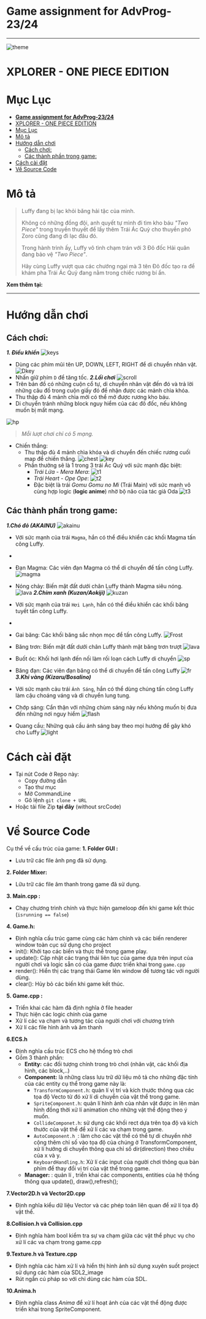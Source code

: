# **Game assignment for AdvProg-23/24**
---
![theme](GUI/menu.png)

# XPLORER - ONE PIECE EDITION
# Mục Lục
- [**Game assignment for AdvProg-23/24**](#game-assignment-for-advprog-2324)
- [XPLORER - ONE PIECE EDITION](#xplorer---one-piece-edition)
- [Mục Lục](#mục-lục)
- [Mô tả](#mô-tả)
- [Hướng dẫn chơi](#hướng-dẫn-chơi)
  - [Cách chơi:](#cách-chơi)
  - [Các thành phần trong game:](#các-thành-phần-trong-game)
- [Cách cài đặt](#cách-cài-đặt)
- [Về Source Code](#về-source-code)

# Mô tả
> Luffy đang bị lạc khỏi băng hải tặc của mình.
> 
> Không có những đồng đội, anh quyết tự mình đi tìm kho báu *"Two Piece"* trong truyền thuyết để lấy thêm Trái Ác Quỷ cho thuyền phó Zoro cũng đang đi lạc đâu đó.
>
> Trong hành trình ấy, Luffy vô tình chạm trán với 3 Đô đốc Hải quân đang bảo vệ *"Two Piece"*.
>
> Hãy cùng Luffy vượt qua các chướng ngại mà 3 tên Đô đốc tạo ra để khám pha Trái Ác Quỷ đang nằm trong chiếc rương bí ẩn.
>
**Xem thêm tại:**

---
# Hướng dẫn chơi
## Cách chơi:
***1. Điều khiển***
![keys](GUI/cursor.png)
- Dùng các phím mũi tên UP, DOWN, LEFT, RIGHT để di chuyển nhân vật.
![Dkey](GUI/d.png)
- Nhấn giữ phím `D` để tăng tốc.
***2.Lối chơi***
![scroll](GUI/scroll.png)
- Trên bản đồ có những cuộn cổ tự, di chuyển nhân vật đến đó và trả lời những câu đố trong cuộn giấy đó để nhận được các mảnh chìa khóa.
- Thu thập đủ 4 mảnh chìa mới có thể mở được rương kho báu.
- Di chuyển tránh những block nguy hiểm của các đô đốc, nếu không muốn bị mất mạng.

![hp](GUI/hp.png)
> *Mỗi lượt chơi chỉ có 5 mạng.* 
- Chiến thắng:
  - Thu thập đủ 4 mảnh chìa khóa và di chuyển đến chiếc rương cuối map để chiến thắng.
  ![chest](GUI/chest.png) ![key](GUI/key.png)
  - Phần thưởng sẽ là 1 trong 3 trái Ác Quỷ với sức mạnh đặc biệt:
    - *Trái Lửa*  *- Mera Mera*: 
  ![t1](GUI/khobau1.png)
    - *Trái Heart* - *Ope Ope*:
  ![t2](GUI/khobau2.png)
    - Đặc biệt là trái *Gomu Gomu no Mi* (Trái Main) với sức mạnh vô cùng hợp logic (**logic anime**) nhờ bộ não của tác giả Oda 
  ![t3](Gui/khobau3.png)

## Các thành phần trong game:
***1.Chó đỏ (AKAINU)***
![akainu](GUI/Akainu.png)
- Với sức mạnh của trái `Magma`, hắn có thể điều khiển các khối Magma tấn công Luffy.
- 
- Đạn Magma: Các viên đạn Magma có thể di chuyển để tấn công Luffy.
  ![magma](GUI/lava.png)
- Nóng chảy: Biến mặt đất dưới chân Luffy thành Magma siêu nóng.
  ![lava](GUI/lava_.png)
***2.Chim xanh (Kuzan/Aokiji)***
![kuzan](GUI/Kuzan.png)
- Với sức mạnh của trái `Hơi Lạnh`, hắn có thể điều khiển các khối băng tuyết tấn công Luffy.
- 
- Gai băng: Các khối băng sắc nhọn mọc để tấn công Luffy.
  ![Frost](GUI/frost.png)
- Băng trơn: Biến mặt đất dưới chân Luffy thành mặt băng trơn trượt
  ![lava](GUI/ice.png)
- Buốt óc: Khối hơi lạnh đến nối làm rối loạn cách Luffy di chuyển
  ![sp](GUI/icespell.png)
 - Băng đạn: Các viên đạn băng có thể di chuyển để tấn công Luffy
  ![fr](GUI/floatice.png)
***3.Khỉ vàng (Kizaru/Bosalino)***
- Với sức mạnh cảu trái `Ánh Sáng`, hắn có thể dùng chúng tấn công Luffy làm cậu choáng váng và di chuyển lung tung.

- Chớp sáng: Cẩn thận với những chùm sáng này nếu không muốn bị đưa đến những nơi nguy hiểm
 ![flash](GUI/flash.png)
- Quang cầu: Những quả cầu ánh sáng bay theo mọi hướng để gây khó cho Luffy
 ![light](GUI/lightball.png)

 # Cách cài đặt
 - Tại nút Code ở Repo này: 
   - Copy đường dẫn
   - Tạo thư mục
   - Mở CommandLine
   - Gõ lệnh `git clone + URL`
- Hoặc tải file Zip **tại đây** (without srcCode)

# Về Source Code
Cụ thể về cấu trúc của game:
**1. Folder GUI :**
- Lưu trữ các file ảnh png đã sử dụng.

**2. Folder Mixer:**
- Lữu trữ các file âm thanh trong game đã sử dụng.

**3. Main.cpp :**
- Chạy chương trình chính và thực hiện gameloop đến khi game kết thúc (`isrunning == false`)

**4. Game.h:**
- Định nghĩa cấu trúc game cùng các hàm chính và các biến renderer window toàn cục sử dụng cho project
- init(): Khởi tạo các biến và thực thể trong game play.
- update(): Cập nhật các trạng thái liên tục của game dựa trên input của người chơi và logic sẵn có của game được triển khai trong `game.cpp`
- render(): Hiển thị các trạng thái Game lên window để tương tác với người dùng.
- clear(): Hủy bỏ các biến khi game kết thúc.

**5. Game.cpp :**
- Triển khai các hàm đã định nghĩa ở file header
- Thực hiện các logic chính của game
- Xử lí các va chạm và tương tác của người chơi với chương trình
- Xử lí các file hình ảnh và âm thanh

**6.ECS.h**
- Định nghĩa cấu trúc ECS cho hệ thống trò chơi
- Gồm 3 thành phần:
  - **Entity:** các đối tượng chính trong trò chơi (nhân vật, các khối địa hình, các block,..)
  - **Component:** là những class lưu trữ dữ liệu mô tả cho những đặc tính của các entity cụ thể trong game này là:
    - `TransformComponent.h`: quản lí vị trí và kích thước thông qua các tọa độ Vecto từ đó xử lí di chuyển của vật thể trong game.
    - `SpriteComponent.h`:  quản lí hình ảnh của nhân vật được in lên màn hình đồng thời xử lí animation cho những vật thể động theo ý muốn.
    - `CollideComponet.h`: sử dụng các khối rect dựa trên tọa độ và kích thước của vật thể để xử lí các va chạm trong game.
    - `AutoComponent.h `: làm cho các vật thể có thể tự di chuyển nhờ cộng thêm chỉ số vào tọa độ của chúng ở TransformComponent, xử lí hướng di chuyển thông qua chỉ số dir(direction) theo chiều của x và y.
    - `KeyboardHandling.h`: Xử lí các input của người chơi thông qua bàn phím để thay đổi vị trí của vật thể trong game.
  - **Manager:** : quản lí , triển khai các components, entities của hệ thống thông qua update(), draw(),refresh();
    
**7.Vector2D.h và Vector2D.cpp**
- Định nghĩa kiểu dữ liệu Vector và các phép toán liên quan để xử lí tọa độ vật thể.

**8.Collision.h và Collision.cpp**
- Định nghĩa hàm bool kiểm tra sự va chạm giữa các vật thể phục vụ cho xử lí các va chạm trong game.cpp 

**9.Texture.h và Texture.cpp**
- Định nghĩa các hàm xử lí và hiển thị hình ảnh sử dụng xuyên suốt project sử dụng các hàm của SDL2_image
- Rút ngắn cú pháp so với chỉ dùng các hàm của SDL.

**10.Anima.h**
- Định nghĩa class *Anima* để xử lí hoạt ảnh của các vật thể động được triển khai trong SpriteComponent.

